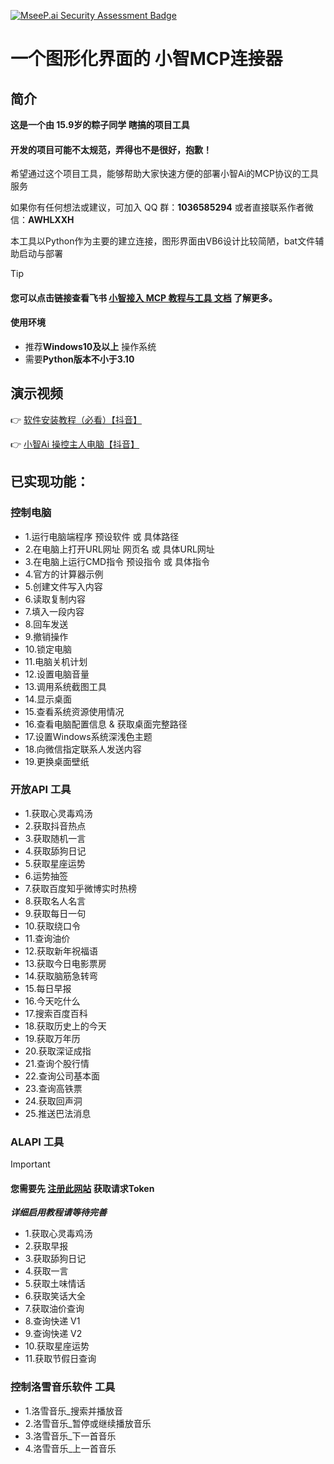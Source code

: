 [![MseeP.ai Security Assessment Badge](https://mseep.net/pr/zhongzitongxue-xiaozhi-mcptools-badge.png)](https://mseep.ai/app/zhongzitongxue-xiaozhi-mcptools)

# 一个图形化界面的 小智MCP连接器 

## 简介

**这是一个由 15.9岁的粽子同学 瞎搞的项目工具**

#### 开发的项目可能不太规范，弄得也不是很好，抱歉！

希望通过这个项目工具，能够帮助大家快速方便的部署小智Ai的MCP协议的工具服务

如果你有任何想法或建议，可加入 QQ 群：**1036585294**
或者直接联系作者微信：**AWHLXXH**

本工具以Python作为主要的建立连接，图形界面由VB6设计比较简陋，bat文件辅助启动与部署

> [!TIP]
>
> #### 您可以点击链接查看飞书 [小智接入 MCP 教程与工具 文档](https://kcn80f4hacgs.feishu.cn/wiki/RTaHwEOp8iu6ACkXbrNcJ4GMnVg) 了解更多。


#### 使用环境

- 推荐**Windows10及以上** 操作系统
- 需要**Python版本不小于3.10**


## 演示视频

👉 [软件安装教程（必看）【抖音】](https://v.douyin.com/slJLweHvgs8/)

👉 [小智Ai 操控主人电脑【抖音】](https://v.douyin.com/QJAQ4tRSSt4/)




## 已实现功能：

### 控制电脑

- 1.运行电脑端程序 预设软件 或 具体路径
- 2.在电脑上打开URL网址 网页名 或 具体URL网址
- 3.在电脑上运行CMD指令 预设指令 或 具体指令
- 4.官方的计算器示例
- 5.创建文件写入内容
- 6.读取复制内容
- 7.填入一段内容
- 8.回车发送
- 9.撤销操作
- 10.锁定电脑
- 11.电脑关机计划
- 12.设置电脑音量
- 13.调用系统截图工具
- 14.显示桌面
- 15.查看系统资源使用情况
- 16.查看电脑配置信息 & 获取桌面完整路径
- 17.设置Windows系统深浅色主题
- 18.向微信指定联系人发送内容
- 19.更换桌面壁纸

###  开放API 工具

- 1.获取心灵毒鸡汤
- 2.获取抖音热点
- 3.获取随机一言
- 4.获取舔狗日记
- 5.获取星座运势
- 6.运势抽签
- 7.获取百度知乎微博实时热榜
- 8.获取名人名言
- 9.获取每日一句
- 10.获取绕口令
- 11.查询油价
- 12.获取新年祝福语
- 13.获取今日电影票房
- 14.获取脑筋急转弯
- 15.每日早报
- 16.今天吃什么
- 17.搜索百度百科
- 18.获取历史上的今天
- 19.获取万年历
- 20.获取深证成指
- 21.查询个股行情
- 22.查询公司基本面
- 23.查询高铁票
- 24.获取回声洞
- 25.推送巴法消息

### ALAPI 工具

> [!IMPORTANT]
>#### **您需要先 [注册此网站](https://www.alapi.cn/) 获取请求Token**
> 
> ***详细启用教程请等待完善***

 - 1.获取心灵毒鸡汤
 - 2.获取早报
 - 3.获取舔狗日记
 - 4.获取一言
 - 5.获取土味情话
 - 6.获取笑话大全
 - 7.获取油价查询
 - 8.查询快递 V1
 - 9.查询快递 V2
 - 10.获取星座运势
 - 11.获取节假日查询


### 控制洛雪音乐软件 工具
 - 1.洛雪音乐_搜索并播放音
 - 2.洛雪音乐_暂停或继续播放音乐
 - 3.洛雪音乐_下一首音乐
 - 4.洛雪音乐_上一首音乐
